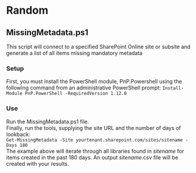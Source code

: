 # Random
## MissingMetadata.ps1
This script will connect to a specified SharePoint Online site or subsite and generate a list of all items missing mandatory metadata  
### Setup
First, you must install the PowerShell module, PnP.Powershell using the following command from an administrative PowerShell prompt:
```Install-Module PnP.PowerShell -RequiredVersion 1.12.0```  
### Use
Run the MissingMetadata.ps1 file.  
Finally, run the tools, supplying the site URL and the number of days of lookback:  
```Get-MissingMetadata -Site yourtenant.sharepoint.com/sites/sitename -Days 180```  
The example above will iterate through all libraries found in _sitename_ for items created in the past 180 days.  An output _sitename_.csv file will be created with your results.
